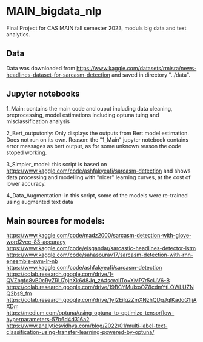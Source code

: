 # MAIN_bigdata_nlp
Final Project for CAS MAIN fall semester 2023, moduls big data and text analytics.

## Data
Data was downloaded from https://www.kaggle.com/datasets/rmisra/news-headlines-dataset-for-sarcasm-detection and saved in directory "../data".

## Jupyter notebooks
1_Main: contains the main code and ouput including data cleaning, preprocessing, model estimations including optuna tuing and misclassification analysis

2_Bert_outputonly: Only displays the outputs from Bert model estimation. Does not run on its own. Reason: the "1_Main" jupyter notebook contains error messages as bert output, as for some unknown reason the code stoped working.

3_Simpler_model: this script is based on https://www.kaggle.com/code/ashfakyeafi/sarcasm-detection and shows data processing and modelling with "nicer" learning curves, at the cost of lower accuracy.

4_Data_Augmentation: in this script, some of the models were re-trained using augmented text data

## Main sources for models:
https://www.kaggle.com/code/madz2000/sarcasm-detection-with-glove-word2vec-83-accuracy<br />
https://www.kaggle.com/code/eisgandar/sarcastic-headlines-detector-lstm<br />
https://www.kaggle.com/code/sahasourav17/sarcasm-detection-with-rnn-ensemble-svm-lr-nb<br />
https://www.kaggle.com/code/ashfakyeafi/sarcasm-detection<br />
https://colab.research.google.com/drive/1-QVZbgfd8vB0cRyZRU7pjnXk6d8Jq_zA#scrollTo=XMP7r5cUV6-B<br />
https://colab.research.google.com/drive/19BCYMuIxoOZ8cdmYtLOWLUZNQ2bs9_fm<br />
https://colab.research.google.com/drive/1yI2EiIqzZmXNzhQDgJqlKadoG1jjAXDm<br />
https://medium.com/optuna/using-optuna-to-optimize-tensorflow-hyperparameters-57b6d4d316a2<br />
https://www.analyticsvidhya.com/blog/2022/01/multi-label-text-classification-using-transfer-learning-powered-by-optuna/<br />
